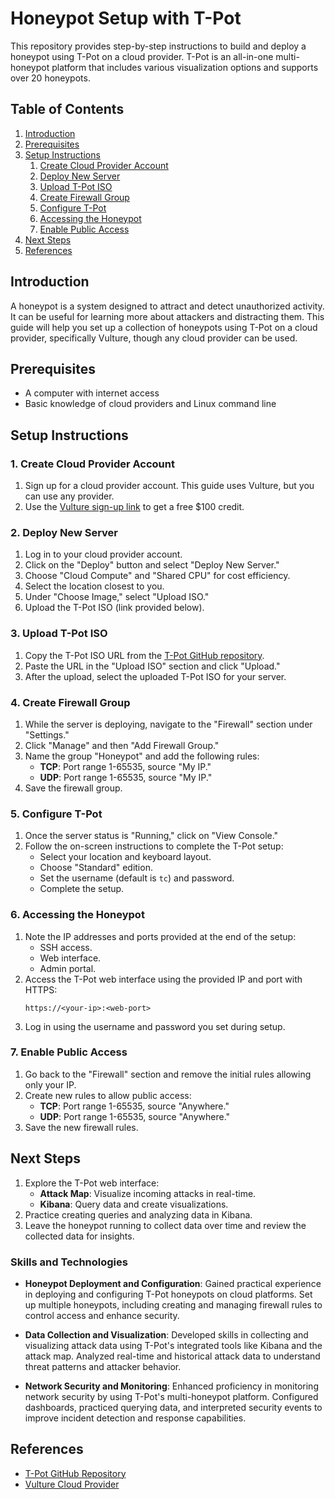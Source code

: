 # Honeypot Setup with T-Pot

This repository provides step-by-step instructions to build and deploy a honeypot using T-Pot on a cloud provider. T-Pot is an all-in-one multi-honeypot platform that includes various visualization options and supports over 20 honeypots.

## Table of Contents

1. [Introduction](#introduction)
2. [Prerequisites](#prerequisites)
3. [Setup Instructions](#setup-instructions)
    1. [Create Cloud Provider Account](#create-cloud-provider-account)
    2. [Deploy New Server](#deploy-new-server)
    3. [Upload T-Pot ISO](#upload-t-pot-iso)
    4. [Create Firewall Group](#create-firewall-group)
    5. [Configure T-Pot](#configure-t-pot)
    6. [Accessing the Honeypot](#accessing-the-honeypot)
    7. [Enable Public Access](#enable-public-access)
4. [Next Steps](#next-steps)
5. [References](#references)

## Introduction

A honeypot is a system designed to attract and detect unauthorized activity. It can be useful for learning more about attackers and distracting them. This guide will help you set up a collection of honeypots using T-Pot on a cloud provider, specifically Vulture, though any cloud provider can be used.

## Prerequisites

- A computer with internet access
- Basic knowledge of cloud providers and Linux command line

## Setup Instructions

### 1. Create Cloud Provider Account

1. Sign up for a cloud provider account. This guide uses Vulture, but you can use any provider.
2. Use the [Vulture sign-up link](https://www.vultr.com/) to get a free $100 credit.

### 2. Deploy New Server

1. Log in to your cloud provider account.
2. Click on the "Deploy" button and select "Deploy New Server."
3. Choose "Cloud Compute" and "Shared CPU" for cost efficiency.
4. Select the location closest to you.
5. Under "Choose Image," select "Upload ISO."
6. Upload the T-Pot ISO (link provided below).

### 3. Upload T-Pot ISO

1. Copy the T-Pot ISO URL from the [T-Pot GitHub repository](https://github.com/dtag-dev-sec/tpotce).
2. Paste the URL in the "Upload ISO" section and click "Upload."
3. After the upload, select the uploaded T-Pot ISO for your server.

### 4. Create Firewall Group

1. While the server is deploying, navigate to the "Firewall" section under "Settings."
2. Click "Manage" and then "Add Firewall Group."
3. Name the group "Honeypot" and add the following rules:
    - **TCP**: Port range 1-65535, source "My IP."
    - **UDP**: Port range 1-65535, source "My IP."
4. Save the firewall group.

### 5. Configure T-Pot

1. Once the server status is "Running," click on "View Console."
2. Follow the on-screen instructions to complete the T-Pot setup:
    - Select your location and keyboard layout.
    - Choose "Standard" edition.
    - Set the username (default is `tc`) and password.
    - Complete the setup.

### 6. Accessing the Honeypot

1. Note the IP addresses and ports provided at the end of the setup:
    - SSH access.
    - Web interface.
    - Admin portal.
2. Access the T-Pot web interface using the provided IP and port with HTTPS:
    ```plaintext
    https://<your-ip>:<web-port>
    ```
3. Log in using the username and password you set during setup.

### 7. Enable Public Access

1. Go back to the "Firewall" section and remove the initial rules allowing only your IP.
2. Create new rules to allow public access:
    - **TCP**: Port range 1-65535, source "Anywhere."
    - **UDP**: Port range 1-65535, source "Anywhere."
3. Save the new firewall rules.

## Next Steps

1. Explore the T-Pot web interface:
    - **Attack Map**: Visualize incoming attacks in real-time.
    - **Kibana**: Query data and create visualizations.
2. Practice creating queries and analyzing data in Kibana.
3. Leave the honeypot running to collect data over time and review the collected data for insights.

### Skills and Technologies

- **Honeypot Deployment and Configuration**: Gained practical experience in deploying and configuring T-Pot honeypots on cloud platforms. Set up multiple honeypots, including creating and managing firewall rules to control access and enhance security.

- **Data Collection and Visualization**: Developed skills in collecting and visualizing attack data using T-Pot's integrated tools like Kibana and the attack map. Analyzed real-time and historical attack data to understand threat patterns and attacker behavior.

- **Network Security and Monitoring**: Enhanced proficiency in monitoring network security by using T-Pot's multi-honeypot platform. Configured dashboards, practiced querying data, and interpreted security events to improve incident detection and response capabilities.

  
## References

- [T-Pot GitHub Repository](https://github.com/dtag-dev-sec/tpotce)
- [Vulture Cloud Provider](https://www.vultr.com/)
